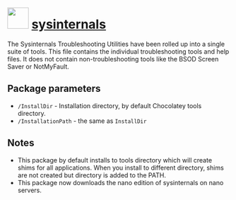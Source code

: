 ﻿# <img src="https://cdn.jsdelivr.net/gh/chocolatey/chocolatey-coreteampackages@8a042fbe6c07391d0c2da13f638b1fdde474850f/icons/sysinternals.png" width="48" height="48"/> [sysinternals](https://chocolatey.org/packages/sysinternals)


The Sysinternals Troubleshooting Utilities have been rolled up into a single suite of tools.
This file contains the individual troubleshooting tools and help files.
It does not contain non-troubleshooting tools like the BSOD Screen Saver or NotMyFault.

## Package parameters

- `/InstallDir` - Installation directory, by default Chocolatey tools directory.
- `/InstallationPath` - the same as `InstallDir`

## Notes

- This package by default installs to tools directory which will create shims for all applications. When you install to different directory, shims are not created but directory is added to the PATH.
- This package now downloads the nano edition of sysinternals on nano servers.


